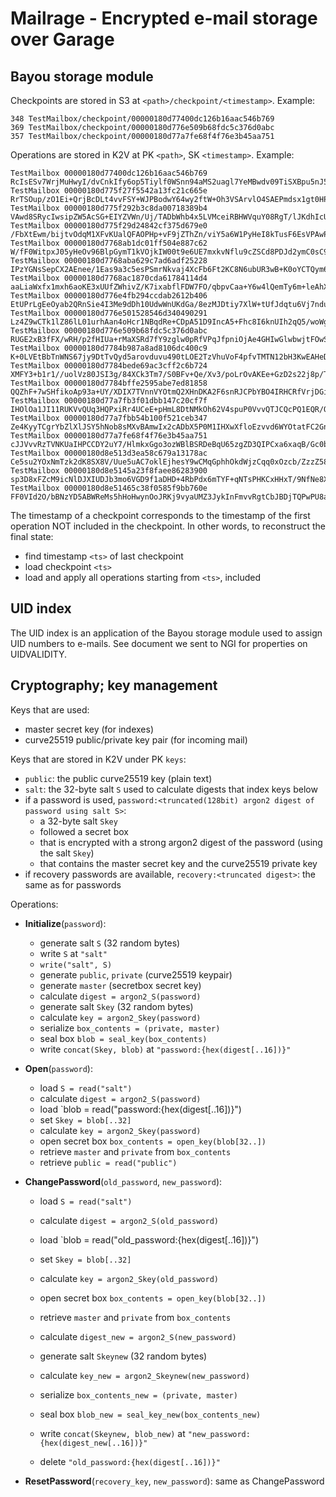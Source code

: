 # Mailrage - Encrypted e-mail storage over Garage

## Bayou storage module

Checkpoints are stored in S3 at `<path>/checkpoint/<timestamp>`. Example:

```
348 TestMailbox/checkpoint/00000180d77400dc126b16aac546b769
369 TestMailbox/checkpoint/00000180d776e509b68fdc5c376d0abc
357 TestMailbox/checkpoint/00000180d77a7fe68f4f76e3b45aa751
```

Operations are stored in K2V at PK `<path>`, SK `<timestamp>`. Example:

```
TestMailbox 00000180d77400dc126b16aac546b769 RcIsESv7WrjMuHwyI/dvCnkIfy6op5Tiylf0WSnn94aMS2uagl7YeMBwdv09TiSXBpu5nJ5e/9QFSfuEI/NqKrdQkX54MOsnaIGhRb0oqUG3KNaar3BiVSvYvXuzYhk4ii+TUS2Eyd6fCCaNVNM5
TestMailbox 00000180d775f27f5542a13fc21c665e RrTSOup/zO1Ei+QrjBcDLt4vvFSY+WJPBodwY64wy2ftW+Oh3VSArvlO4SAEPmdsx1gt0HPBZYR/OkVWsZpmix1ZLFUmvdib+rjNkorHQW1p+oLVK8tolGrqk4SRwl88cqu466T4vBEpDu7tRbH0
TestMailbox 00000180d775f292b3c8da00718389b4 VAwd8SRycIwsipZW5AcSG+EIYZVWn/Uj/TADbWhb4x5LVMceiRBHWVquY08RgT/lJKdhIcUqBA15bVG3klIg8tLsWJVG784NbsZwdGRczWmngcA=
TestMailbox 00000180d775f29d24842cf375d679e0 /FbXtEwm/bijtvOdqM1XFvKUalQFAOPHp+vF9jZThZn/viY5a6W1PyHeI8kTusF6EsVPAwPHpQyjIv/ghskC0f+zUEsSUhDwQANdwLNqDLAvTA==
TestMailbox 00000180d7768ab1dc01ff504e887c62 W/fF0WitpxJ05yHeOv96BlpGymT1kVOjkIW00t9e6UE7mxkvNflu9cZSCd8PDJd2ymC0sC9bLVFAXKmNZsmCFEEHMQSyrX61qTYo4KFCZMp5zm6fXubaYuurrzjXzfUP/R7kBvICFZlF0daf0SwX
TestMailbox 00000180d7768aba629c7ad6adf25228 IPzYGNsSepCX2AEnee/1Eas9a3c5esPSmrNkvaj4XcFb6Ft2KC8N6ubUR3wB+K0oYCTQym6nhHG5dlAxf6NRu7Rk8YtBTBmSqtGqd6kMZ3bU5b8=
TestMailbox 00000180d7768ac1870cda61784114d4 aaLiaWxfx1mxh6aoKE3xUUfZWhivZ/K7ixabflFDW7FO/qbpvCaa+Y6w4lQemTy6m+leAhXGN+Dbyv2qP20yJ9O4oJF5d3Lz5Iv5uF18OxhVZzw=
TestMailbox 00000180d776e4fb294ccdab2612b406 EtUPrLgEeOyab2QRnSie4I3Me9dDh10UdwWnUKdGa/8ezMJDtiy7XlW+tUfJdqtu6Vj7nduT0emDOXbBZsNwlcmzgYNwuNu3I9AfhZTFWtwLgB+wnAgB/jim82DDrJfLia8kB2eA2ao5jfJ3uMSZ
TestMailbox 00000180d776e501528546d340490291 Lz4Z9wCTk1lZ86lL01urhAan4oHcr1NBqdRe+CDpA51D9IncA5+Fhc8I6knUIh2qQ5/woWgISLAVwzSS+0+TxrYoqxf5FumIQtUJfwDER5La3n0=
TestMailbox 00000180d776e509b68fdc5c376d0abc RUGE2xB3fFX/wRH/p2fHIUa+rMaXSRd7fY9zglw0pRfVPqJfpniOjAe4GHIwGlwbwjtFOwS5a+Q7yr0Wez6QwD+ohhqRFKpbjcFcN7VfMyVAf+k=
TestMailbox 00000180d7784b987a8ad8106dc400c9 K+0LVEtBbTnWNS67jy9DtTvQyd5arovduvu490tLOE2TzVhuVoF4pfvTMTN12bH3KwEAHeDfuwKkKJFqldOywouTYPzEjZFkJzyagHrkl6dfnE5CqmlDv+Vc5TOQRskxjW+wQiZdjU8wGiBiBGYh
TestMailbox 00000180d7784bede69ac3cff2c6b724 XMFY3+b1r1//uolVz80JSI3g/84XCk3Tm7/S0BFv+Qe/Xv3/poLrOvAKEe+GzD2s22j8p/T2RXR/JSZckzgjEZeO0wbPDXVQd94di2Pff7jxAH8=
TestMailbox 00000180d7784bffe2595abe7ed81858 QQZhF+7wSHfikoAp93a+UY/XDIX7TVnnVYOtmQ2XHnDKA2F6snRJCPbYBO4IRHCRfVrjDGi32c41it2C3Mu5PBepabxapsW1rfIV3rlX2lkKHtI=
TestMailbox 00000180d77a7fb3f01dbb147c20cf7f IHOlOa1JI11RUKVvQUq3HQPxiRr4UCeE+pHmL8DtNMkOh62V4spuP0VvvQTJCQcPQ1EQR/QcxZ3s7uHLkrZAHF30BkpUkGqsLBWpnyug/puhdiixWsMyLLb6G90zFjiComUwptnDc/CCXtGEHdSW
TestMailbox 00000180d77a7fbb54b100f521ceb347 Ze4KyyTCgrYbZlXlJSY5hNob8sMXvBAmwIx2cADbX5P0M1IHXwXfloEzvvd6WYOtatFC2GnDSrmQ6RdCfeZ3WV9TZilqa0Fv0XEg48sVyVCcguw=
TestMailbox 00000180d77a7fe68f4f76e3b45aa751 cJJVvvRzTVNKUaIHPCCDY2uY7/HlmkxGgo3ozWBlBSRDeBqU65zgZD3QIPCxa6xaqB/Gc0bQ9BGzfU0cvVmO5jgNeeDnbqqs3oeA2jml/Qv2YO9upApfNQtDT1GiwJ8vrgaIow==
TestMailbox 00000180d8e513d3ea58c679a13178ac Ce5su2YOxNmTzk2dK8SX8V/Uue5uAC7oklEjhesY9wCMqGphhOkdWjzCqq0xOzcb/ZzzZ58t+mTksNSYIU4kddHIHBFPgqIwKthVk2mlUdqYiN/Y2vEGqv+YmtKY+GST/7Ee87ZHpU/5sv0GoXxT
TestMailbox 00000180d8e5145a23f8faee86283900 sp3D8xFZcM9icNlDJXIUDJb3mo6VGD9f1aDHD+4RbPdx6mTYF+qNTsPHKCxHHxT/9NfNe8XPg2+8xYRtm7SXfgERZBDB8ye+Xt3fM1k+wbL6RsaJmDHVECeXeL5KHuITzpI22A==
TestMailbox 00000180d8e51465c38f0585f9bb760e FF0VId2O/bBNzYD5ABWReMs5hHoHwynOoJRKj9vyaUMZ3JykInFmvvRgtCbJBDjTQPwPU8apphKQfwuicO76H7GtZqH009Cbv5l8ZTRJKrmzOQmtjzBQc2eGEUMPfbml5t0GCg==
```

The timestamp of a checkpoint corresponds to the timestamp of the first operation NOT included in the checkpoint.
In other words, to reconstruct the final state:

- find timestamp `<ts>` of last checkpoint
- load checkpoint `<ts>`
- load and apply all operations starting from `<ts>`, included

## UID index

The UID index is an application of the Bayou storage module
used to assign UID numbers to e-mails.
See document we sent to NGI for properties on UIDVALIDITY.

## Cryptography; key management

Keys that are used:

- master secret key (for indexes)
- curve25519 public/private key pair (for incoming mail)

Keys that are stored in K2V under PK `keys`:

- `public`: the public curve25519 key (plain text)
- `salt`: the 32-byte salt `S` used to calculate digests that index keys below
- if a password is used, `password:<truncated(128bit) argon2 digest of password using salt S>`:
  - a 32-byte salt `Skey`
  - followed a secret box
  - that is encrypted with a strong argon2 digest of the password (using the salt `Skey`)
  - that contains the master secret key and the curve25519 private key
- if recovery passwords are available, `recovery:<truncated digest>`: the same as for passwords

Operations:

- **Initialize**(`password`):
  - generate salt `S` (32 random bytes)
  - write `S` at `"salt"`
  - `write("salt", S)`
  - generate `public`, `private` (curve25519 keypair)
  - generate `master` (secretbox secret key)
  - calculate `digest = argon2_S(password)`
  - generate salt `Skey` (32 random bytes)
  - calculate `key = argon2_Skey(password)`
  - serialize `box_contents = (private, master)`
  - seal box `blob = seal_key(box_contents)`
  - write `concat(Skey, blob)` at `"password:{hex(digest[..16])}"`

- **Open**(`password`):
  - load `S = read("salt")`
  - calculate `digest = argon2_S(password)`
  - load `blob = read("password:{hex(digest[..16])}")
  - set `Skey = blob[..32]`
  - calculate `key = argon2_Skey(password)`
  - open secret box `box_contents = open_key(blob[32..])`
  - retrieve `master` and `private` from `box_contents`
  - retrieve `public = read("public")`

- **ChangePassword**(`old_password`, `new_password`):
  - load `S = read("salt")`
  - calculate `digest = argon2_S(old_password)`
  - load `blob = read("old_password:{hex(digest[..16])}")
  - set `Skey = blob[..32]`
  - calculate `key = argon2_Skey(old_password)`
  - open secret box `box_contents = open_key(blob[32..])`
  - retrieve `master` and `private` from `box_contents`

  - calculate `digest_new = argon2_S(new_password)`
  - generate salt `Skeynew` (32 random bytes)
  - calculate `key_new = argon2_Skeynew(new_password)`
  - serialize `box_contents_new = (private, master)`
  - seal box `blob_new = seal_key_new(box_contents_new)`
  - write `concat(Skeynew, blob_new)` at `"new_password:{hex(digest_new[..16])}"`
  - delete `"old_password:{hex(digest[..16])}"`

- **ResetPassword**(`recovery_key`, `new_password`): same as ChangePassword
